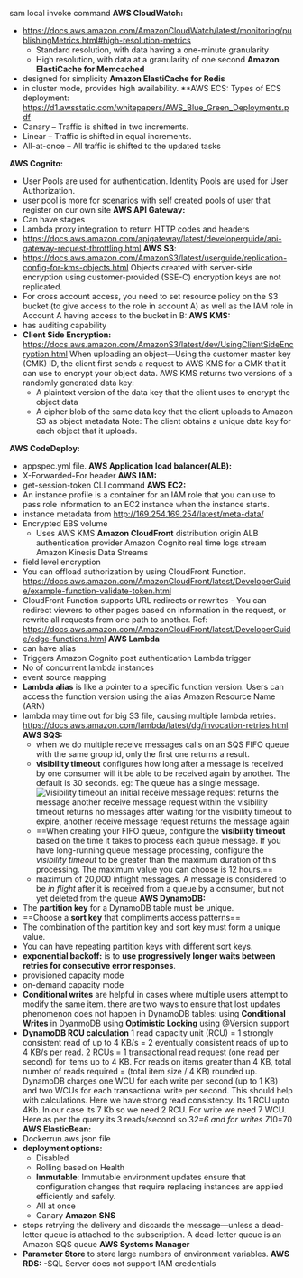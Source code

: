 sam local invoke command
**AWS CloudWatch:**
- https://docs.aws.amazon.com/AmazonCloudWatch/latest/monitoring/publishingMetrics.html#high-resolution-metrics
	- Standard resolution, with data having a one-minute granularity 
	- High resolution, with data at a granularity of one second
**Amazon ElastiCache for Memcached**
- designed for simplicity
**Amazon ElastiCache for Redis**
-  in cluster mode, provides high availability.
**AWS ECS:
Types of ECS deployment: https://d1.awsstatic.com/whitepapers/AWS_Blue_Green_Deployments.pdf
- Canary – Traffic is shifted in two increments.
- Linear – Traffic is shifted in equal increments. 
- All-at-once – All traffic is shifted to the updated tasks

**AWS Cognito:**
- User Pools are used for authentication. Identity Pools are used for User Authorization.
- user pool is more for scenarios with self created pools of user that register on our own site
**AWS API Gateway:**
- Can have stages
- Lambda proxy integration to return HTTP codes and headers
- https://docs.aws.amazon.com/apigateway/latest/developerguide/api-gateway-request-throttling.html
**AWS S3**:
- https://docs.aws.amazon.com/AmazonS3/latest/userguide/replication-config-for-kms-objects.html
Objects created with server-side encryption using customer-provided (SSE-C) encryption keys are not replicated.
- For cross account access, you need to set resource policy on the S3 bucket (to give access to the role in account A) as well as the IAM role in Account A having access to the bucket in B:
**AWS KMS:**
- has auditing capability
- **Client Side Encryption:** 
  https://docs.aws.amazon.com/AmazonS3/latest/dev/UsingClientSideEncryption.html 
  When uploading an object—Using the customer master key (CMK) ID, the client first sends a request to AWS KMS for a CMK that it can use to encrypt your object data. AWS KMS returns two versions of a randomly generated data key: 
  - A plaintext version of the data key that the client uses to encrypt the object data 
  - A cipher blob of the same data key that the client uploads to Amazon S3 as object metadata
  Note: The client obtains a unique data key for each object that it uploads.
  
**AWS CodeDeploy:**
- appspec.yml file.
**AWS Application load balancer(ALB):**
- X-Forwarded-For header
**AWS IAM:**
- get-session-token CLI command
**AWS EC2:**
- An instance profile is a container for an IAM role that you can use to pass role information to an EC2 instance when the instance starts.
- instance metadata from http://169.254.169.254/latest/meta-data/
- Encrypted EBS volume
	- Uses AWS KMS 
**Amazon CloudFront**
	distribution origin
		ALB
			authentication provider
				Amazon Cognito
	real time logs
		stream
			Amazon Kinesis Data Streams
- field level encryption
- You can offload authorization by using CloudFront Function. https://docs.aws.amazon.com/AmazonCloudFront/latest/DeveloperGuide/example-function-validate-token.html
- CloudFront Function supports URL redirects or rewrites - You can redirect viewers to other pages based on information in the request, or rewrite all requests from one path to another. Ref: https://docs.aws.amazon.com/AmazonCloudFront/latest/DeveloperGuide/edge-functions.html
**AWS Lambda**
- can have alias
- Triggers
	Amazon Cognito post authentication Lambda trigger
- No of concurrent lambda instances
- event source mapping 
- **Lambda alias** is like a pointer to a specific function version. Users can access the function version using the alias Amazon Resource Name (ARN)
- lambda may time out for big S3 file, causing multiple lambda retries. https://docs.aws.amazon.com/lambda/latest/dg/invocation-retries.html
**AWS SQS:**
	- when we do multiple receive messages calls on an SQS FIFO queue with the same group id, only the first one returns a result.
	- **visibility timeout** configures how long after a message is received by one consumer will it be able to be received again by another. The default is 30 seconds.
	eg: The queue has a single message.
![Visibility timeout](https://lucid.app/publicSegments/view/d20a8dd2-db3c-4f11-acad-3db4607e5b58/image.png)
		an initial receive message request returns the message
		another receive message request within the visibility timeout returns no messages
		after waiting for the visibility timeout to expire, another receive message request returns the message again
	- ==When creating your FIFO queue, configure the **visibility timeout** based on the time it takes to process each queue message. If you have long-running queue message processing, configure the _visibility timeout_ to be greater than the maximum duration of this processing. The maximum value you can choose is 12 hours.==
   - maximum of 20,000 inflight messages. A message is considered to be _in flight_ after it is received from a queue by a consumer, but not yet deleted from the queue
**AWS DynamoDB:**
- The **partition key** for a DynamoDB table must be unique.
- ==Choose a **sort key** that compliments access patterns==
- The combination of the partition key and sort key must form a unique value.
-  You can have repeating partition keys with different sort keys.
-  **exponential backoff:** is to **use progressively longer waits between retries for consecutive error responses**.
- provisioned capacity mode
- on-demand capacity mode
- **Conditional writes** are helpful in cases where multiple users attempt to modify the same item. there are two ways to ensure that lost updates phenomenon does not happen in DynamoDB tables: using **Conditional Writes** in DyanmoDB using **Optimistic Locking** using @Version support
- **DynamoDB RCU calculation** 
  1 read capacity unit (RCU) = 1 strongly consistent read of up to 4 KB/s = 2 eventually consistent reads of up to 4 KB/s per read. 2 RCUs = 1 transactional read request (one read per second) for items up to 4 KB. For reads on items greater than 4 KB, total number of reads required = (total item size / 4 KB) rounded up. 
  DynamoDB charges one WCU for each write per second (up to 1 KB) and two WCUs for each transactional write per second. 
  This should help with calculations. Here we have strong read consistency. Its 1 RCU upto 4Kb. In our case its 7 Kb so we need 2 RCU. For write we need 7 WCU. Here as per the query its 3 reads/second so 3*2=6 and for writes 7*10=70
**AWS ElasticBean:**
- Dockerrun.aws.json file
- **deployment options:**
  - Disabled
  - Rolling based on Health
  - **Immutable**: Immutable environment updates ensure that configuration changes that require replacing instances are applied efficiently and safely.
  - All at once
  - Canary
**Amazon SNS** 
- stops retrying the delivery and discards the message—unless a dead-letter queue is attached to the subscription. A dead-letter queue is an Amazon SQS queue
**AWS Systems Manager** 
- **Parameter Store** to store large numbers of environment variables.
**AWS RDS:**
-SQL Server does not support IAM credentials
